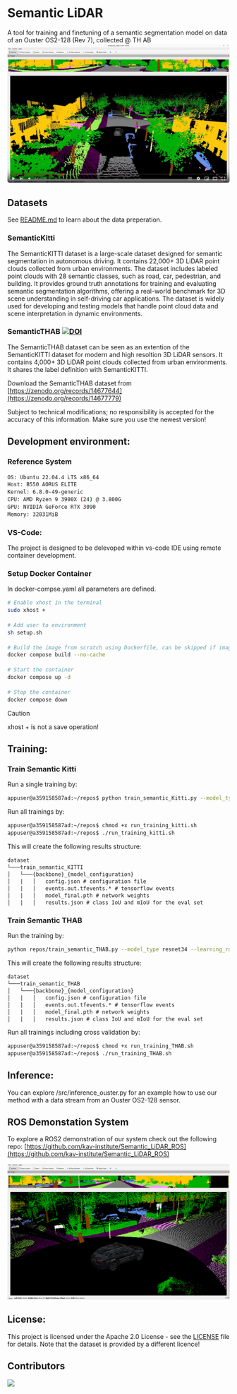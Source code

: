 # Semantic LiDAR

A tool for training and finetuning of a semantic segmentation model on data of an Ouster OS2-128 (Rev 7), collected @ TH AB
[![Everything Is AWESOME](Images/prev_image.png)](https://www.youtube.com/watch?v=d7v6hlMiOuw)

## Datasets
See [README.md](dataset/README.md) to learn about the data preperation.

### SemanticKitti 
The SemanticKITTI dataset is a large-scale dataset designed for semantic segmentation in autonomous driving. It contains 22,000+ 3D LiDAR point clouds collected from urban environments. The dataset includes labeled point clouds with 28 semantic classes, such as road, car, pedestrian, and building. It provides ground truth annotations for training and evaluating semantic segmentation algorithms, offering a real-world benchmark for 3D scene understanding in self-driving car applications. The dataset is widely used for developing and testing models that handle point cloud data and scene interpretation in dynamic environments.

### SemanticTHAB [![DOI](https://zenodo.org/badge/DOI/10.5281/zenodo.14677779.svg)](https://doi.org/10.5281/zenodo.14677779)
The SemanticTHAB dataset can be seen as an extention of the SemanticKITTI dataset for modern and high resoltion 3D LiDAR sensors. It contains 4,000+ 3D LiDAR point clouds collected from urban environments. It shares the label definition with SemanticKITTI.

Download the SemanticTHAB dataset from [https://zenodo.org/records/14677644](https://zenodo.org/records/14677779)

Subject to technical modifications; no responsibility is accepted for the accuracy of this information. Make sure you use the newest version!

## Development environment:
### Reference System
```bash
OS: Ubuntu 22.04.4 LTS x86_64 
Host: B550 AORUS ELITE 
Kernel: 6.8.0-49-generic 
CPU: AMD Ryzen 9 3900X (24) @ 3.800G 
GPU: NVIDIA GeForce RTX 3090 
Memory: 32031MiB                      
```

### VS-Code:
The project is designed to be delevoped within vs-code IDE using remote container development.

### Setup Docker Container
In docker-compse.yaml all parameters are defined.
```bash
# Enable xhost in the terminal
sudo xhost +

# Add user to environment
sh setup.sh

# Build the image from scratch using Dockerfile, can be skipped if image already exists or is loaded from docker registry
docker compose build --no-cache

# Start the container
docker compose up -d

# Stop the container
docker compose down
```
> [!CAUTION]
> xhost + is not a save operation!
## Training:
### Train Semantic Kitti

Run a single training by:
```bash
appuser@a359158587ad:~/repos$ python train_semantic_Kitti.py --model_type resnet34 --learning_rate 0.001 --num_epochs 50 --batch_size 1 --num_workers 1 --rotate --flip --visualization
```

Run all trainings by:
```bash
appuser@a359158587ad:~/repos$ chmod +x run_training_kitti.sh
appuser@a359158587ad:~/repos$ ./run_training_kitti.sh
```
This will create the following results structure:
```
dataset
└───train_semantic_KITTI
│   └───{backbone}_{model_configuration}
│   |   │   config.json # configuration file
│   |   │   events.out.tfevents.* # tensorflow events
│   |   │   model_final.pth # network weights
│   |   │   results.json # class IoU and mIoU for the eval set
```

### Train Semantic THAB

Run the training by:
```bash
python repos/train_semantic_THAB.py --model_type resnet34 --learning_rate 0.001 --num_epochs 50 --batch_size 8 --num_workers 16 --rotate --flip --visualization
```
This will create the following results structure:
```
dataset
└───train_semantic_THAB
│   └───{backbone}_{model_configuration}
│   |   │   config.json # configuration file
│   |   │   events.out.tfevents.* # tensorflow events
│   |   │   model_final.pth # network weights
│   |   │   results.json # class IoU and mIoU for the eval set
```

Run all trainings including cross validation by:
```bash
appuser@a359158587ad:~/repos$ chmod +x run_training_THAB.sh
appuser@a359158587ad:~/repos$ ./run_training_THAB.sh
```


## Inference:
You can explore /src/inference_ouster.py for an example how to use our method with a data stream from an Ouster OS2-128 sensor.

## ROS Demonstation System
To explore a ROS2 demonstration of our system check out the following repo:
[https://github.com/kav-institute/Semantic_LiDAR_ROS](https://github.com/kav-institute/Semantic_LiDAR_ROS)

![rgbImage](Images/rviz_screenshot.png)

<a name="license"></a>


## License:
This project is licensed under the Apache 2.0 License - see the [LICENSE](LICENSE) file for details. Note that the dataset is provided by a different licence!

## Contributors
<a href="https://github.com/kav-institute/SemanticLiDAR/graphs/contributors">
  <img src="https://contrib.rocks/image?repo=kav-institute/SemanticLiDAR" />
</a>
